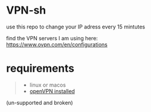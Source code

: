 # VPN-sh

use this repo to change your IP adress every 15 mintutes

find the VPN servers I am using here: https://www.ovpn.com/en/configurations

# requirements

> - linux or macos
> - [openVPN installed](https://openvpn.net/cloud-docs/openvpn-3-client-for-linux/)

(un-supported and broken)
